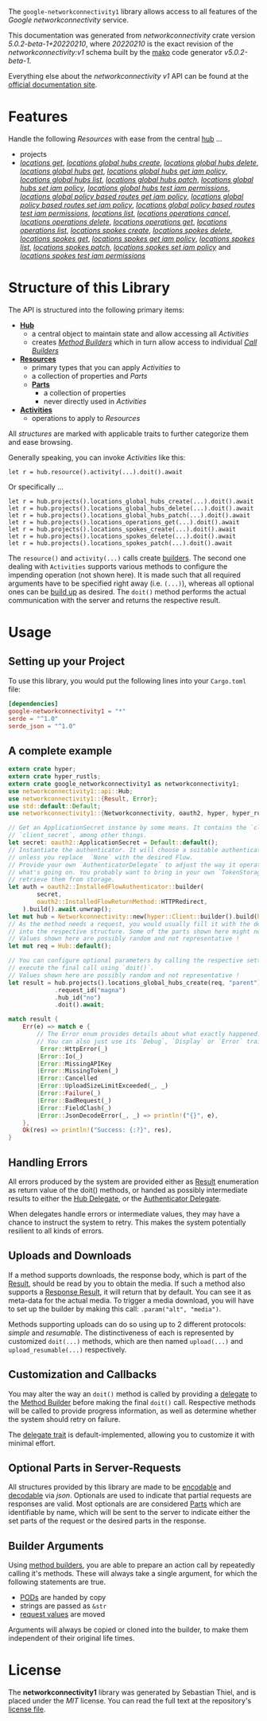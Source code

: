 <!---
DO NOT EDIT !
This file was generated automatically from 'src/generator/templates/api/README.md.mako'
DO NOT EDIT !
-->
The `google-networkconnectivity1` library allows access to all features of the *Google networkconnectivity* service.

This documentation was generated from *networkconnectivity* crate version *5.0.2-beta-1+20220210*, where *20220210* is the exact revision of the *networkconnectivity:v1* schema built by the [mako](http://www.makotemplates.org/) code generator *v5.0.2-beta-1*.

Everything else about the *networkconnectivity* *v1* API can be found at the
[official documentation site](https://cloud.google.com/network-connectivity/docs/reference/networkconnectivity/rest).
# Features

Handle the following *Resources* with ease from the central [hub](https://docs.rs/google-networkconnectivity1/5.0.2-beta-1+20220210/google_networkconnectivity1/Networkconnectivity) ... 

* projects
 * [*locations get*](https://docs.rs/google-networkconnectivity1/5.0.2-beta-1+20220210/google_networkconnectivity1/api::ProjectLocationGetCall), [*locations global hubs create*](https://docs.rs/google-networkconnectivity1/5.0.2-beta-1+20220210/google_networkconnectivity1/api::ProjectLocationGlobalHubCreateCall), [*locations global hubs delete*](https://docs.rs/google-networkconnectivity1/5.0.2-beta-1+20220210/google_networkconnectivity1/api::ProjectLocationGlobalHubDeleteCall), [*locations global hubs get*](https://docs.rs/google-networkconnectivity1/5.0.2-beta-1+20220210/google_networkconnectivity1/api::ProjectLocationGlobalHubGetCall), [*locations global hubs get iam policy*](https://docs.rs/google-networkconnectivity1/5.0.2-beta-1+20220210/google_networkconnectivity1/api::ProjectLocationGlobalHubGetIamPolicyCall), [*locations global hubs list*](https://docs.rs/google-networkconnectivity1/5.0.2-beta-1+20220210/google_networkconnectivity1/api::ProjectLocationGlobalHubListCall), [*locations global hubs patch*](https://docs.rs/google-networkconnectivity1/5.0.2-beta-1+20220210/google_networkconnectivity1/api::ProjectLocationGlobalHubPatchCall), [*locations global hubs set iam policy*](https://docs.rs/google-networkconnectivity1/5.0.2-beta-1+20220210/google_networkconnectivity1/api::ProjectLocationGlobalHubSetIamPolicyCall), [*locations global hubs test iam permissions*](https://docs.rs/google-networkconnectivity1/5.0.2-beta-1+20220210/google_networkconnectivity1/api::ProjectLocationGlobalHubTestIamPermissionCall), [*locations global policy based routes get iam policy*](https://docs.rs/google-networkconnectivity1/5.0.2-beta-1+20220210/google_networkconnectivity1/api::ProjectLocationGlobalPolicyBasedRouteGetIamPolicyCall), [*locations global policy based routes set iam policy*](https://docs.rs/google-networkconnectivity1/5.0.2-beta-1+20220210/google_networkconnectivity1/api::ProjectLocationGlobalPolicyBasedRouteSetIamPolicyCall), [*locations global policy based routes test iam permissions*](https://docs.rs/google-networkconnectivity1/5.0.2-beta-1+20220210/google_networkconnectivity1/api::ProjectLocationGlobalPolicyBasedRouteTestIamPermissionCall), [*locations list*](https://docs.rs/google-networkconnectivity1/5.0.2-beta-1+20220210/google_networkconnectivity1/api::ProjectLocationListCall), [*locations operations cancel*](https://docs.rs/google-networkconnectivity1/5.0.2-beta-1+20220210/google_networkconnectivity1/api::ProjectLocationOperationCancelCall), [*locations operations delete*](https://docs.rs/google-networkconnectivity1/5.0.2-beta-1+20220210/google_networkconnectivity1/api::ProjectLocationOperationDeleteCall), [*locations operations get*](https://docs.rs/google-networkconnectivity1/5.0.2-beta-1+20220210/google_networkconnectivity1/api::ProjectLocationOperationGetCall), [*locations operations list*](https://docs.rs/google-networkconnectivity1/5.0.2-beta-1+20220210/google_networkconnectivity1/api::ProjectLocationOperationListCall), [*locations spokes create*](https://docs.rs/google-networkconnectivity1/5.0.2-beta-1+20220210/google_networkconnectivity1/api::ProjectLocationSpokeCreateCall), [*locations spokes delete*](https://docs.rs/google-networkconnectivity1/5.0.2-beta-1+20220210/google_networkconnectivity1/api::ProjectLocationSpokeDeleteCall), [*locations spokes get*](https://docs.rs/google-networkconnectivity1/5.0.2-beta-1+20220210/google_networkconnectivity1/api::ProjectLocationSpokeGetCall), [*locations spokes get iam policy*](https://docs.rs/google-networkconnectivity1/5.0.2-beta-1+20220210/google_networkconnectivity1/api::ProjectLocationSpokeGetIamPolicyCall), [*locations spokes list*](https://docs.rs/google-networkconnectivity1/5.0.2-beta-1+20220210/google_networkconnectivity1/api::ProjectLocationSpokeListCall), [*locations spokes patch*](https://docs.rs/google-networkconnectivity1/5.0.2-beta-1+20220210/google_networkconnectivity1/api::ProjectLocationSpokePatchCall), [*locations spokes set iam policy*](https://docs.rs/google-networkconnectivity1/5.0.2-beta-1+20220210/google_networkconnectivity1/api::ProjectLocationSpokeSetIamPolicyCall) and [*locations spokes test iam permissions*](https://docs.rs/google-networkconnectivity1/5.0.2-beta-1+20220210/google_networkconnectivity1/api::ProjectLocationSpokeTestIamPermissionCall)




# Structure of this Library

The API is structured into the following primary items:

* **[Hub](https://docs.rs/google-networkconnectivity1/5.0.2-beta-1+20220210/google_networkconnectivity1/Networkconnectivity)**
    * a central object to maintain state and allow accessing all *Activities*
    * creates [*Method Builders*](https://docs.rs/google-networkconnectivity1/5.0.2-beta-1+20220210/google_networkconnectivity1/client::MethodsBuilder) which in turn
      allow access to individual [*Call Builders*](https://docs.rs/google-networkconnectivity1/5.0.2-beta-1+20220210/google_networkconnectivity1/client::CallBuilder)
* **[Resources](https://docs.rs/google-networkconnectivity1/5.0.2-beta-1+20220210/google_networkconnectivity1/client::Resource)**
    * primary types that you can apply *Activities* to
    * a collection of properties and *Parts*
    * **[Parts](https://docs.rs/google-networkconnectivity1/5.0.2-beta-1+20220210/google_networkconnectivity1/client::Part)**
        * a collection of properties
        * never directly used in *Activities*
* **[Activities](https://docs.rs/google-networkconnectivity1/5.0.2-beta-1+20220210/google_networkconnectivity1/client::CallBuilder)**
    * operations to apply to *Resources*

All *structures* are marked with applicable traits to further categorize them and ease browsing.

Generally speaking, you can invoke *Activities* like this:

```Rust,ignore
let r = hub.resource().activity(...).doit().await
```

Or specifically ...

```ignore
let r = hub.projects().locations_global_hubs_create(...).doit().await
let r = hub.projects().locations_global_hubs_delete(...).doit().await
let r = hub.projects().locations_global_hubs_patch(...).doit().await
let r = hub.projects().locations_operations_get(...).doit().await
let r = hub.projects().locations_spokes_create(...).doit().await
let r = hub.projects().locations_spokes_delete(...).doit().await
let r = hub.projects().locations_spokes_patch(...).doit().await
```

The `resource()` and `activity(...)` calls create [builders][builder-pattern]. The second one dealing with `Activities` 
supports various methods to configure the impending operation (not shown here). It is made such that all required arguments have to be 
specified right away (i.e. `(...)`), whereas all optional ones can be [build up][builder-pattern] as desired.
The `doit()` method performs the actual communication with the server and returns the respective result.

# Usage

## Setting up your Project

To use this library, you would put the following lines into your `Cargo.toml` file:

```toml
[dependencies]
google-networkconnectivity1 = "*"
serde = "^1.0"
serde_json = "^1.0"
```

## A complete example

```Rust
extern crate hyper;
extern crate hyper_rustls;
extern crate google_networkconnectivity1 as networkconnectivity1;
use networkconnectivity1::api::Hub;
use networkconnectivity1::{Result, Error};
use std::default::Default;
use networkconnectivity1::{Networkconnectivity, oauth2, hyper, hyper_rustls, chrono, FieldMask};

// Get an ApplicationSecret instance by some means. It contains the `client_id` and 
// `client_secret`, among other things.
let secret: oauth2::ApplicationSecret = Default::default();
// Instantiate the authenticator. It will choose a suitable authentication flow for you, 
// unless you replace  `None` with the desired Flow.
// Provide your own `AuthenticatorDelegate` to adjust the way it operates and get feedback about 
// what's going on. You probably want to bring in your own `TokenStorage` to persist tokens and
// retrieve them from storage.
let auth = oauth2::InstalledFlowAuthenticator::builder(
        secret,
        oauth2::InstalledFlowReturnMethod::HTTPRedirect,
    ).build().await.unwrap();
let mut hub = Networkconnectivity::new(hyper::Client::builder().build(hyper_rustls::HttpsConnectorBuilder::new().with_native_roots().https_or_http().enable_http1().enable_http2().build()), auth);
// As the method needs a request, you would usually fill it with the desired information
// into the respective structure. Some of the parts shown here might not be applicable !
// Values shown here are possibly random and not representative !
let mut req = Hub::default();

// You can configure optional parameters by calling the respective setters at will, and
// execute the final call using `doit()`.
// Values shown here are possibly random and not representative !
let result = hub.projects().locations_global_hubs_create(req, "parent")
             .request_id("magna")
             .hub_id("no")
             .doit().await;

match result {
    Err(e) => match e {
        // The Error enum provides details about what exactly happened.
        // You can also just use its `Debug`, `Display` or `Error` traits
         Error::HttpError(_)
        |Error::Io(_)
        |Error::MissingAPIKey
        |Error::MissingToken(_)
        |Error::Cancelled
        |Error::UploadSizeLimitExceeded(_, _)
        |Error::Failure(_)
        |Error::BadRequest(_)
        |Error::FieldClash(_)
        |Error::JsonDecodeError(_, _) => println!("{}", e),
    },
    Ok(res) => println!("Success: {:?}", res),
}

```
## Handling Errors

All errors produced by the system are provided either as [Result](https://docs.rs/google-networkconnectivity1/5.0.2-beta-1+20220210/google_networkconnectivity1/client::Result) enumeration as return value of
the doit() methods, or handed as possibly intermediate results to either the 
[Hub Delegate](https://docs.rs/google-networkconnectivity1/5.0.2-beta-1+20220210/google_networkconnectivity1/client::Delegate), or the [Authenticator Delegate](https://docs.rs/yup-oauth2/*/yup_oauth2/trait.AuthenticatorDelegate.html).

When delegates handle errors or intermediate values, they may have a chance to instruct the system to retry. This 
makes the system potentially resilient to all kinds of errors.

## Uploads and Downloads
If a method supports downloads, the response body, which is part of the [Result](https://docs.rs/google-networkconnectivity1/5.0.2-beta-1+20220210/google_networkconnectivity1/client::Result), should be
read by you to obtain the media.
If such a method also supports a [Response Result](https://docs.rs/google-networkconnectivity1/5.0.2-beta-1+20220210/google_networkconnectivity1/client::ResponseResult), it will return that by default.
You can see it as meta-data for the actual media. To trigger a media download, you will have to set up the builder by making
this call: `.param("alt", "media")`.

Methods supporting uploads can do so using up to 2 different protocols: 
*simple* and *resumable*. The distinctiveness of each is represented by customized 
`doit(...)` methods, which are then named `upload(...)` and `upload_resumable(...)` respectively.

## Customization and Callbacks

You may alter the way an `doit()` method is called by providing a [delegate](https://docs.rs/google-networkconnectivity1/5.0.2-beta-1+20220210/google_networkconnectivity1/client::Delegate) to the 
[Method Builder](https://docs.rs/google-networkconnectivity1/5.0.2-beta-1+20220210/google_networkconnectivity1/client::CallBuilder) before making the final `doit()` call. 
Respective methods will be called to provide progress information, as well as determine whether the system should 
retry on failure.

The [delegate trait](https://docs.rs/google-networkconnectivity1/5.0.2-beta-1+20220210/google_networkconnectivity1/client::Delegate) is default-implemented, allowing you to customize it with minimal effort.

## Optional Parts in Server-Requests

All structures provided by this library are made to be [encodable](https://docs.rs/google-networkconnectivity1/5.0.2-beta-1+20220210/google_networkconnectivity1/client::RequestValue) and 
[decodable](https://docs.rs/google-networkconnectivity1/5.0.2-beta-1+20220210/google_networkconnectivity1/client::ResponseResult) via *json*. Optionals are used to indicate that partial requests are responses 
are valid.
Most optionals are are considered [Parts](https://docs.rs/google-networkconnectivity1/5.0.2-beta-1+20220210/google_networkconnectivity1/client::Part) which are identifiable by name, which will be sent to 
the server to indicate either the set parts of the request or the desired parts in the response.

## Builder Arguments

Using [method builders](https://docs.rs/google-networkconnectivity1/5.0.2-beta-1+20220210/google_networkconnectivity1/client::CallBuilder), you are able to prepare an action call by repeatedly calling it's methods.
These will always take a single argument, for which the following statements are true.

* [PODs][wiki-pod] are handed by copy
* strings are passed as `&str`
* [request values](https://docs.rs/google-networkconnectivity1/5.0.2-beta-1+20220210/google_networkconnectivity1/client::RequestValue) are moved

Arguments will always be copied or cloned into the builder, to make them independent of their original life times.

[wiki-pod]: http://en.wikipedia.org/wiki/Plain_old_data_structure
[builder-pattern]: http://en.wikipedia.org/wiki/Builder_pattern
[google-go-api]: https://github.com/google/google-api-go-client

# License
The **networkconnectivity1** library was generated by Sebastian Thiel, and is placed 
under the *MIT* license.
You can read the full text at the repository's [license file][repo-license].

[repo-license]: https://github.com/Byron/google-apis-rsblob/main/LICENSE.md

